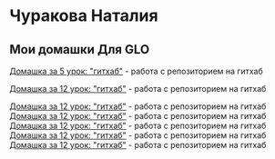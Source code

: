 # Чуракова Наталия
## Мои домашки Для GLO

[Домашка за 5 урок: "гитхаб"](https://churadey.github.io/lesson_3) - работа с репозиторием на гитхаб

[Домашка за 12 урок: "гитхаб"](https://churadey.github.io/lesson_4) - работа с репозиторием на гитхаб

[Домашка за 12 урок: "гитхаб"](https://churadey.github.io/lesson_10) - работа с репозиторием на гитхаб
[Домашка за 12 урок: "гитхаб"](https://churadey.github.io/lesson_7) - работа с репозиторием на гитхаб
[Домашка за 12 урок: "гитхаб"](https://churadey.github.io/lesson_8) - работа с репозиторием на гитхаб
[Домашка за 12 урок: "гитхаб"](https://churadey.github.io/lesson_9) - работа с репозиторием на гитхаб
[Домашка за 12 урок: "гитхаб"](https://churadey.github.io/lesson_10) - работа с репозиторием на гитхаб
